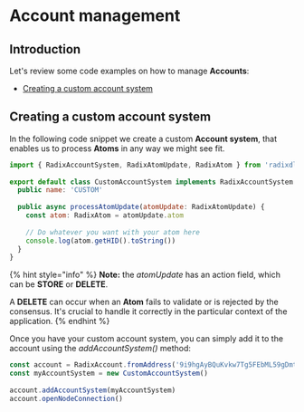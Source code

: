 # Account management

## Introduction <a id="manage-identities"></a>

Let's review some code examples on how to manage **Accounts**:

* ​[Creating a custom account system](https://docs.radixdlt.com/alpha/developer/javascript-client-library-guide/code-examples#creating-a-custom-account-system)​

## Creating a custom account system

In the following code snippet we create a custom **Account system**, that enables us to process **Atoms** in any way we might see fit.

```javascript
import { RadixAccountSystem, RadixAtomUpdate, RadixAtom } from 'radixdlt'
​
export default class CustomAccountSystem implements RadixAccountSystem {
  public name: 'CUSTOM'
  
  public async processAtomUpdate(atomUpdate: RadixAtomUpdate) {
    const atom: RadixAtom = atomUpdate.atom
    
    // Do whatever you want with your atom here
    console.log(atom.getHID().toString())
  }
}
```

{% hint style="info" %}
**Note:** the _atomUpdate_ has an action field, which can be **STORE** or **DELETE**.

A **DELETE** can occur when an **Atom** fails to validate or is rejected by the consensus. It's crucial to handle it correctly in the particular context of the application.
{% endhint %}

Once you have your custom account system, you can simply add it to the account using the _addAccountSystem\(\)_ method:

```javascript
const account = RadixAccount.fromAddress('9i9hgAyBQuKvkw7Tg5FEbML59gDmtiwbJwAjBgq5mAU4iaA1ykM')
const myAccountSystem = new CustomAccountSystem()
​
account.addAccountSystem(myAccountSystem)
account.openNodeConnection()
```


